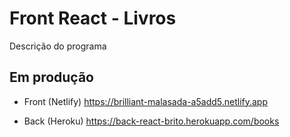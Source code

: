# Front React - Livros

Descrição do programa

## Em produção

 - Front (Netlify)
https://brilliant-malasada-a5add5.netlify.app

 - Back (Heroku)
https://back-react-brito.herokuapp.com/books